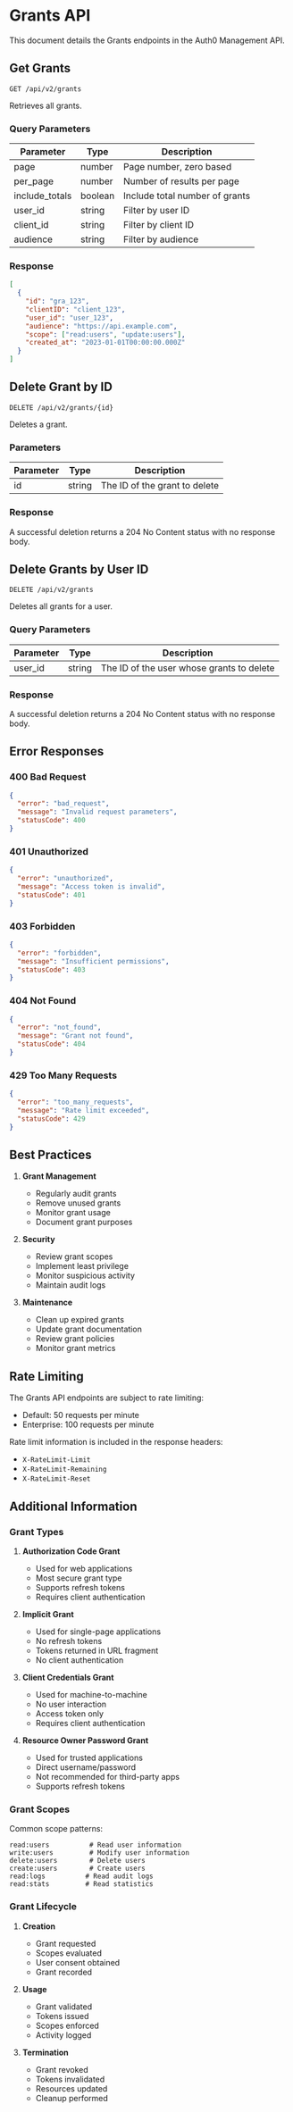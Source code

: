 # Grants API

This document details the Grants endpoints in the Auth0 Management API.

## Get Grants

```http
GET /api/v2/grants
```

Retrieves all grants.

### Query Parameters

| Parameter      | Type    | Description                    |
| -------------- | ------- | ------------------------------ |
| page           | number  | Page number, zero based        |
| per_page       | number  | Number of results per page     |
| include_totals | boolean | Include total number of grants |
| user_id        | string  | Filter by user ID              |
| client_id      | string  | Filter by client ID            |
| audience       | string  | Filter by audience             |

### Response

```json
[
  {
    "id": "gra_123",
    "clientID": "client_123",
    "user_id": "user_123",
    "audience": "https://api.example.com",
    "scope": ["read:users", "update:users"],
    "created_at": "2023-01-01T00:00:00.000Z"
  }
]
```

## Delete Grant by ID

```http
DELETE /api/v2/grants/{id}
```

Deletes a grant.

### Parameters

| Parameter | Type   | Description                   |
| --------- | ------ | ----------------------------- |
| id        | string | The ID of the grant to delete |

### Response

A successful deletion returns a 204 No Content status with no response body.

## Delete Grants by User ID

```http
DELETE /api/v2/grants
```

Deletes all grants for a user.

### Query Parameters

| Parameter | Type   | Description                               |
| --------- | ------ | ----------------------------------------- |
| user_id   | string | The ID of the user whose grants to delete |

### Response

A successful deletion returns a 204 No Content status with no response body.

## Error Responses

### 400 Bad Request

```json
{
  "error": "bad_request",
  "message": "Invalid request parameters",
  "statusCode": 400
}
```

### 401 Unauthorized

```json
{
  "error": "unauthorized",
  "message": "Access token is invalid",
  "statusCode": 401
}
```

### 403 Forbidden

```json
{
  "error": "forbidden",
  "message": "Insufficient permissions",
  "statusCode": 403
}
```

### 404 Not Found

```json
{
  "error": "not_found",
  "message": "Grant not found",
  "statusCode": 404
}
```

### 429 Too Many Requests

```json
{
  "error": "too_many_requests",
  "message": "Rate limit exceeded",
  "statusCode": 429
}
```

## Best Practices

1. **Grant Management**

   - Regularly audit grants
   - Remove unused grants
   - Monitor grant usage
   - Document grant purposes

2. **Security**

   - Review grant scopes
   - Implement least privilege
   - Monitor suspicious activity
   - Maintain audit logs

3. **Maintenance**
   - Clean up expired grants
   - Update grant documentation
   - Review grant policies
   - Monitor grant metrics

## Rate Limiting

The Grants API endpoints are subject to rate limiting:

- Default: 50 requests per minute
- Enterprise: 100 requests per minute

Rate limit information is included in the response headers:

- `X-RateLimit-Limit`
- `X-RateLimit-Remaining`
- `X-RateLimit-Reset`

## Additional Information

### Grant Types

1. **Authorization Code Grant**

   - Used for web applications
   - Most secure grant type
   - Supports refresh tokens
   - Requires client authentication

2. **Implicit Grant**

   - Used for single-page applications
   - No refresh tokens
   - Tokens returned in URL fragment
   - No client authentication

3. **Client Credentials Grant**

   - Used for machine-to-machine
   - No user interaction
   - Access token only
   - Requires client authentication

4. **Resource Owner Password Grant**
   - Used for trusted applications
   - Direct username/password
   - Not recommended for third-party apps
   - Supports refresh tokens

### Grant Scopes

Common scope patterns:

```
read:users          # Read user information
write:users         # Modify user information
delete:users        # Delete users
create:users        # Create users
read:logs          # Read audit logs
read:stats         # Read statistics
```

### Grant Lifecycle

1. **Creation**

   - Grant requested
   - Scopes evaluated
   - User consent obtained
   - Grant recorded

2. **Usage**

   - Grant validated
   - Tokens issued
   - Scopes enforced
   - Activity logged

3. **Termination**
   - Grant revoked
   - Tokens invalidated
   - Resources updated
   - Cleanup performed
